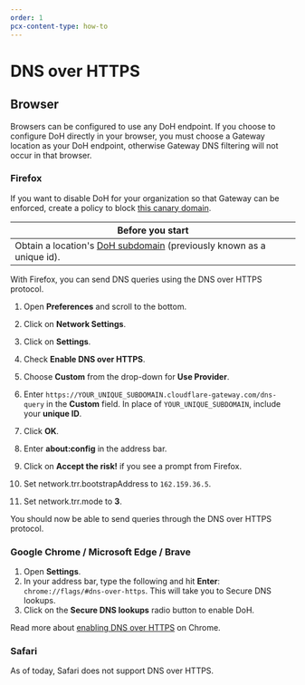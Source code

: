 ```yaml
---
order: 1
pcx-content-type: how-to
---
```


# DNS over HTTPS

## Browser

Browsers can be configured to use any DoH endpoint. If you choose to configure DoH directly in your browser, you must choose a Gateway location as your DoH endpoint, otherwise Gateway DNS filtering will not occur in that browser.

### Firefox

<Aside type='note'>

If you want to disable DoH for your organization so that Gateway can be enforced, create a policy to block [this canary domain](https://support.mozilla.org/en-US/kb/canary-domain-use-application-dnsnet).

</Aside>

<TableWrap>

| Before you start                                                                                |
| ----------------------------------------------------------------------------------------------- |
| Obtain a location's [DoH subdomain](/glossary#doh-subdomain) (previously known as a unique id). |

</TableWrap>

With Firefox, you can send DNS queries using the DNS over HTTPS protocol.

1. Open **Preferences** and scroll to the bottom.

2. Click on **Network Settings**.

3. Click on **Settings**.

4. Check **Enable DNS over HTTPS**.

5. Choose **Custom** from the drop-down for **Use Provider**.

6. Enter `https://YOUR_UNIQUE_SUBDOMAIN.cloudflare-gateway.com/dns-query` in the **Custom** field. In place of `YOUR_UNIQUE_SUBDOMAIN`, include your **unique ID**.

7. Click **OK**.

8. Enter **about:config** in the address bar.

9. Click on **Accept the risk!** if you see a prompt from Firefox.

10. Set network.trr.bootstrapAddress to `162.159.36.5`.

11. Set network.trr.mode to **3**.

You should now be able to send queries through the DNS over HTTPS protocol.

### Google Chrome / Microsoft Edge / Brave

1. Open **Settings**.
2. In your address bar, type the following and hit **Enter**:
   `chrome://flags/#dns-over-https`. This will take you to Secure DNS lookups.
3. Click on the **Secure DNS lookups** radio button to enable DoH.

Read more about [enabling DNS over HTTPS](https://www.chromium.org/developers/dns-over-https) on Chrome.

### Safari

As of today, Safari does not support DNS over HTTPS.
